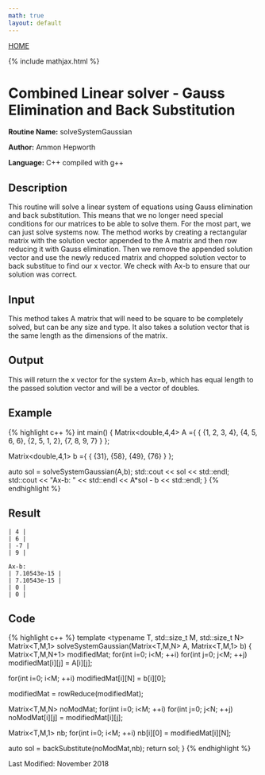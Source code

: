 ```yaml
---
math: true
layout: default
---
```

<a href="https://ammonhepworth.github.io/MATH4610/index">HOME</a>

{% include mathjax.html %}

# Combined Linear solver - Gauss Elimination and Back Substitution

**Routine Name:** solveSystemGaussian

**Author:** Ammon Hepworth

**Language:** C++ compiled with g++


## Description

This routine will solve a linear system of equations using Gauss elimination and back substitution. This means that we no longer need special conditions for our matrices to be able to solve them. For the most part, we can just solve systems now. The method works by creating a rectangular matrix with the solution vector appended to the A matrix and then row reducing it with Gauss elimination. Then we remove the appended solution vector and use the newly reduced matrix and chopped solution vector to back substitue to find our x vector. We check with Ax-b to ensure that our solution was correct.

## Input

This method takes A matrix that will need to be square to be completely solved, but can be any size and type. It also takes a solution vector that is the same length as the dimensions of the matrix.

## Output

This will return the x vector for the system Ax=b, which has equal length to the passed solution vector and will be a vector of doubles.

## Example

{% highlight c++ %}
int main()
{
  Matrix<double,4,4> A ={ { {1, 2, 3, 4},
                            {4, 5, 6, 6},
                            {2, 5, 1, 2},
                            {7, 8, 9, 7} } };

  Matrix<double,4,1> b ={ { {31},
                            {58},
                            {49},
                            {76} } }; 

  auto sol = solveSystemGaussian(A,b);
  std::cout << sol << std::endl;
  std::cout << "Ax-b: " << std::endl << A\*sol - b << std::endl;
}
{% endhighlight %}

## Result
```
| 4 |
| 6 |
| -7 |
| 9 |

Ax-b: 
| 7.10543e-15 |
| 7.10543e-15 |
| 0 |
| 0 |
```

## Code

{% highlight c++ %}
template <typename T, std::size_t M, std::size_t N>
Matrix<T,M,1> solveSystemGaussian(Matrix<T,M,N> A, Matrix<T,M,1> b)
{
  Matrix<T,M,N+1> modifiedMat;
  for(int i=0; i<M; ++i)
    for(int j=0; j<M; ++j)
      modifiedMat[i][j] = A[i][j];

  for(int i=0; i<M; ++i)
    modifiedMat[i][N] = b[i][0];


  modifiedMat = rowReduce(modifiedMat);

  Matrix<T,M,N> noModMat;
  for(int i=0; i<M; ++i)
    for(int j=0; j<N; ++j)
      noModMat[i][j] = modifiedMat[i][j];

  Matrix<T,M,1> nb;
  for(int i=0; i<M; ++i)
    nb[i][0] = modifiedMat[i][N];

  auto sol = backSubstitute(noModMat,nb);
  return sol;
}
{% endhighlight %}

Last Modified: November 2018
